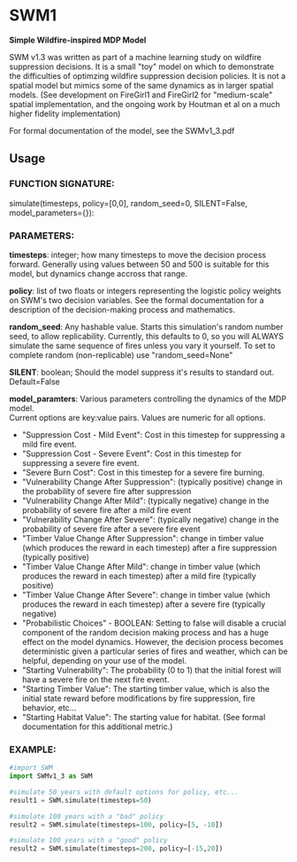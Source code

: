 # SWM1
**Simple Wildfire-inspired MDP Model**

SWM v1.3 was written as part of a machine learning study on wildfire suppression decisions. It is a small "toy" model on which to demonstrate the difficulties of optimzing wildfire suppression decision policies. It is not a spatial model but mimics some of the same dynamics as in larger spatial models. (See development on FireGirl1 and FireGirl2 for "medium-scale" spatial implementation, and the ongoing work by Houtman et al on a much higher fidelity implementation)

For formal documentation of the model, see the SWMv1_3.pdf

## Usage

### FUNCTION SIGNATURE:

simulate(timesteps, policy=[0,0], random_seed=0, SILENT=False, model_parameters={}):

### PARAMETERS:


**timesteps**: integer; how many timesteps to move the decision process forward.
     Generally using values between 50 and 500 is suitable for this model, but dynamics change
     accross that range.
     
     
**policy**: list of two floats or integers representing the logistic policy weights on SWM's two
     decision variables.  See the formal documentation for a description of the decision-making
     process and mathematics.
     
     
**random_seed**: Any hashable value.  Starts this simulation's random number seed, to allow replicability.
     Currently, this defaults to 0, so you will ALWAYS simulate the same sequence of fires unless you
     vary it yourself. To set to complete random (non-replicable) use "random_seed=None"
     
**SILENT**: boolean; Should the model suppress it's results to standard out. Default=False

**model_paramters**: Various parameters controlling the dynamics of the MDP model.  
Current options are key:value pairs. Values are numeric for all options.  
* "Suppression Cost - Mild Event": Cost in this timestep for suppressing a mild fire event.  
* "Suppression Cost - Severe Event": Cost in this timestep for suppressing a severe fire event.  
* "Severe Burn Cost": Cost in this timestep for a severe fire burning.  
* "Vulnerability Change After Suppression": (typically positive) change in the probability of severe fire after suppression  
* "Vulnerability Change After Mild": (typically negative) change in the probability of severe fire after a mild fire event  
* "Vulnerability Change After Severe": (typically negative) change in the probability of severe fire after a severe fire event  
* "Timber Value Change After Suppression": change in timber value (which produces the reward in each timestep) after a fire suppression (typically positive)  
* "Timber Value Change After Mild": change in timber value (which produces the reward in each timestep) after a mild fire (typically positive)  
* "Timber Value Change After Severe": change in timber value (which produces the reward in each timestep) after a severe fire (typically negative)  
* "Probabilistic Choices" - BOOLEAN: Setting to false will disable a crucial component of the random decision making process and has a huge effect on the model dynamics. However, the decision process becomes deterministic given a particular series of fires and weather, which can be helpful, depending on your use of the model.  
* "Starting Vulnerability": The probability (0 to 1) that the initial forest will have a severe fire on the next fire event.  
* "Starting Timber Value": The starting timber value, which is also the initial state reward before modifications by fire suppression, fire behavior, etc...  
* "Starting Habitat Value": The starting value for habitat. (See formal documentation for this additional metric.)  
     

### EXAMPLE:    

```python
#import SWM
import SWMv1_3 as SWM

#simulate 50 years with default options for policy, etc...
result1 = SWM.simulate(timesteps=50)

#simulate 100 years with a "bad" policy
result2 = SWM.simulate(timesteps=100, policy=[5, -10])

#simulate 100 years with a "good" policy
result2 = SWM.simulate(timesteps=200, policy=[-15,20])

```
